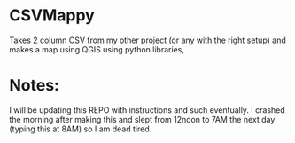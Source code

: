 # CSVMappy
Takes 2 column CSV from my other project (or any with the right setup) and makes a map using QGIS using python libraries,



# Notes:

I will be updating this REPO with instructions and such eventually. I crashed the morning after making this and slept from 12noon to 7AM the next day (typing this at 8AM) so I am dead tired.
